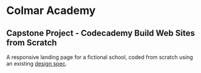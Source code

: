 # Colmar Academy
## Capstone Project - Codecademy Build Web Sites from Scratch

A responsive landing page for a fictional school, coded from scratch using an existing <a href='https://s3.amazonaws.com/codecademy-content/courses/freelance-1/capstone-2/colmar-academy-spec.png' target='_blank'>design spec</a>.
